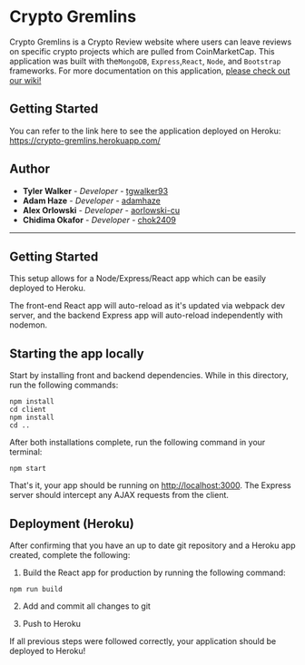# Crypto Gremlins

Crypto Gremlins is a Crypto Review website where users can leave reviews on specific crypto projects which are pulled from CoinMarketCap. This application was built with the`MongoDB`, `Express`,`React`, `Node`, and `Bootstrap` frameworks. For more documentation on this application, [please check out our wiki!](https://github.com/tgwalker93/CryptoGremlins/wiki)

## Getting Started

You can refer to the link here to see the application deployed on Heroku: https://crypto-gremlins.herokuapp.com/


## Author

* **Tyler Walker** - *Developer* - [tgwalker93](https://github.com/tgwalker93)
* **Adam Haze** - *Developer* - [adamhaze](https://github.com/adamhaze)
* **Alex Orlowski** - *Developer* - [aorlowski-cu](https://github.com/aorlowski-cu)
* **Chidima Okafor** - *Developer* - [chok2409](https://github.com/chok2409)


---
## Getting Started

This setup allows for a Node/Express/React app which can be easily deployed to Heroku.

The front-end React app will auto-reload as it's updated via webpack dev server, and the backend Express app will auto-reload independently with nodemon.

## Starting the app locally

Start by installing front and backend dependencies. While in this directory, run the following commands:

```
npm install
cd client
npm install
cd ..
```

After both installations complete, run the following command in your terminal:

```
npm start
```

That's it, your app should be running on <http://localhost:3000>. The Express server should intercept any AJAX requests from the client.

## Deployment (Heroku)

After confirming that you have an up to date git repository and a Heroku app created, complete the following:

1. Build the React app for production by running the following command:

```
npm run build
```

2. Add and commit all changes to git

3. Push to Heroku

If all previous steps were followed correctly, your application should be deployed to Heroku!
